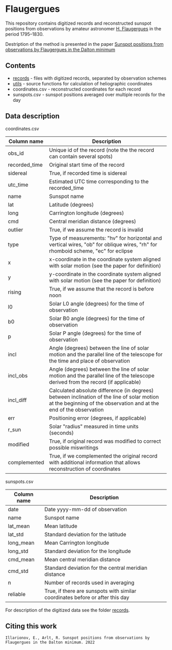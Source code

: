 # Flaugergues

This repository contains digitized records and reconstructed sunspot positions from observations by amateur astronomer [H. Flaugergues](https://en.wikipedia.org/wiki/Honor%C3%A9_Flaugergues) in the period 1795–1830.

Destription of the method is presented in the paper [Sunspot positions 
from observations by Flaugergues in the Dalton minimum]()

## Contents
* [records](/records) - files with digitized records, separated by observation schemes
* [utils](/utils) - source functions for calculation of heliographic coordinates
* coordinates.csv - reconstructed coordinates for each record
* sunspots.csv - sunspot positions averaged over multiple records for the day

## Data description

coordinates.csv

| Column name   |      Description      |
|----------|----------|
| obs_id |  Unique id of the record (note the the record can contain several spots) | 
| recorded_time |  Original start time of the record |
| sidereal | True, if recorded time is sidereal | 
| utc_time |  Estimated UTC time corresponding to the recorded_time |
| name | Sunspot name |
| lat |  Latitude (degrees)| 
| long |  Carrington longitude (degrees)| 
| cmd | Central meridian distance (degrees)|
| outlier | True, if we assume the record is invalid | 
| type | Type of measurements: "hv" for horizontal and vertical wires, "ob" for oblique wires, "rh" for rhomboid scheme, "ec" for eclipse |
| x | x-coordinate in the coordinate system aligned with solar motion (see the paper for definition) |
| y | y-coordinate in the coordinate system aligned with solar motion (see the paper for definition) |  
| rising | True, if we assume that the record is before noon |
| l0 | Solar L0 angle (degrees) for the time of observation | 
| b0 | Solar B0 angle (degrees) for the time of observation |
| p | Solar P angle (degrees) for the time of observation |
| incl | Angle (degrees) between the line of solar motion and the parallel line of the telescope for the time and place of observation |
| incl_obs | Angle (degrees) between the line of solar motion and the parallel line of the telescope derived from the record (if applicable) |
| incl_diff | Calculated absolute difference (in degrees) between inclination of the line of solar motion at the beginning of the observation and at the end of the observation |
| err | Positioning error (degrees, if applicable) |
| r_sun | Solar "radius" measured in time units (seconds) |
| modified | True, if original record was modified to correct possible miswritings | 
| complemented | True, if we complemented the original record with additional information that allows reconstruction of coordinates | 

sunspots.csv

| Column name   |      Description      |
|----------|----------|
| date |  Date yyyy-mm-dd of observation | 
| name |  Sunspot name | 
| lat_mean | Mean latitude |
| lat_std | Standard deviation for the latitude | 
| long_mean | Mean Carrington longitude |
| long_std | Standard deviation for the longitude | 
| cmd_mean | Mean central meridian distance |
| cmd_std | Standard deviation for the central meridian distance |
| n | Number of records used in averaging |
| reliable | True, if there are sunspots with similar coordinates before or after this day |

For description of the digitized data see the folder [records](/records).

## Citing this work
```
Illarionov, E., Arlt, R. Sunspot positions from observations by Flaugergues in the Dalton minimum. 2022
